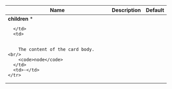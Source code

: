 <table>
  <thead>
    <tr>
      <th>Name</th>
      <th>Description</th>
      <th>Default</th>
    </tr>
  </thead>
  <tbody>
    <tr>
      <td>
        <b>children</b>
        <span title="required" style={{ color: 'var(--ifm-color-danger)' }}>*</span>
        
      </td>
      <td>
        
        
        The content of the card body.<br/>
        <code>node</code>
      </td>
      <td>-</td>
    </tr>
  </tbody>
</table>

